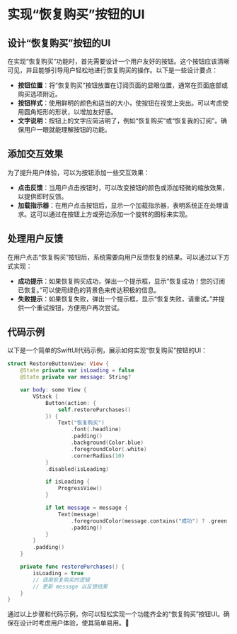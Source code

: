 ﻿# 实现“恢复购买”按钮的UI

## 设计“恢复购买”按钮的UI

在实现“恢复购买”功能时，首先需要设计一个用户友好的按钮。这个按钮应该清晰可见，并且能够引导用户轻松地进行恢复购买的操作。以下是一些设计要点：

- **按钮位置**：将“恢复购买”按钮放置在订阅页面的显眼位置，通常在页面底部或购买选项附近。
- **按钮样式**：使用鲜明的颜色和适当的大小，使按钮在视觉上突出。可以考虑使用圆角矩形的形状，以增加友好感。
- **文字说明**：按钮上的文字应简洁明了，例如“恢复购买”或“恢复我的订阅”。确保用户一眼就能理解按钮的功能。

## 添加交互效果

为了提升用户体验，可以为按钮添加一些交互效果：

- **点击反馈**：当用户点击按钮时，可以改变按钮的颜色或添加轻微的缩放效果，以提供即时反馈。
- **加载指示器**：在用户点击按钮后，显示一个加载指示器，表明系统正在处理请求。这可以通过在按钮上方或旁边添加一个旋转的图标来实现。

## 处理用户反馈

在用户点击“恢复购买”按钮后，系统需要向用户反馈恢复的结果。可以通过以下方式实现：

- **成功提示**：如果恢复购买成功，弹出一个提示框，显示“恢复成功！您的订阅已恢复。”可以使用绿色的背景色来传达积极的信息。
- **失败提示**：如果恢复失败，弹出一个提示框，显示“恢复失败，请重试。”并提供一个重试按钮，方便用户再次尝试。

## 代码示例

以下是一个简单的SwiftUI代码示例，展示如何实现“恢复购买”按钮的UI：

```swift
struct RestoreButtonView: View {
    @State private var isLoading = false
    @State private var message: String?

    var body: some View {
        VStack {
            Button(action: {
                self.restorePurchases()
            }) {
                Text("恢复购买")
                    .font(.headline)
                    .padding()
                    .background(Color.blue)
                    .foregroundColor(.white)
                    .cornerRadius(10)
            }
            .disabled(isLoading)

            if isLoading {
                ProgressView()
            }

            if let message = message {
                Text(message)
                    .foregroundColor(message.contains("成功") ? .green : .red)
                    .padding()
            }
        }
        .padding()
    }

    private func restorePurchases() {
        isLoading = true
        // 调用恢复购买的逻辑
        // 更新 message 以反馈结果
    }
}
```

通过以上步骤和代码示例，你可以轻松实现一个功能齐全的“恢复购买”按钮UI。确保在设计时考虑用户体验，使其简单易用。🎉


